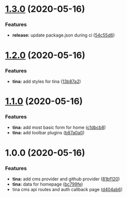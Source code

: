 # [1.3.0](https://github.com/pixelmord/myworld/compare/v1.2.0...v1.3.0) (2020-05-16)


### Features

* **release:** update package.json during ci ([54c55d6](https://github.com/pixelmord/myworld/commit/54c55d6ddeeaa4dfcb3dc5aa8e65739427005f61))

# [1.2.0](https://github.com/pixelmord/myworld/compare/v1.1.0...v1.2.0) (2020-05-16)


### Features

* **tina:** add styles for tina ([13b87a2](https://github.com/pixelmord/myworld/commit/13b87a289d732f76138fa98285d0dbd821b002a3))

# [1.1.0](https://github.com/pixelmord/myworld/compare/v1.0.0...v1.1.0) (2020-05-16)


### Features

* **tina:** add most basic form for home ([c1dbcb8](https://github.com/pixelmord/myworld/commit/c1dbcb88acf6d22b6a82b95639d0d07e5b5fa3b8))
* **tina:** add toolbar plugins ([b87a0a0](https://github.com/pixelmord/myworld/commit/b87a0a011eb980a6c00bf55d56c58bebe364e23d))

# 1.0.0 (2020-05-16)


### Features

* **tina:** add cms provider and github provider ([81bf120](https://github.com/pixelmord/myworld/commit/81bf1209611c292d24730d19b60af00a468410cc))
* **tina:** data for homepage ([bc799fe](https://github.com/pixelmord/myworld/commit/bc799fe85cd8fba01af795d63e27745845f7d889))
* tina cms api routes and auth callback page ([d404ab6](https://github.com/pixelmord/myworld/commit/d404ab67947c066139ea55f0219f0f846141d7c1))
